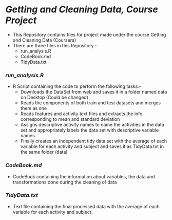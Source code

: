 # ***Getting and Cleaning Data, Course Project***

* This Repository contains files for project made under the course Getting and Cleaning Data (Coursera) 
* There are three files in this Repository :-
    + run_analysis.R
    + CodeBook.md 
    + TidyData.txt

### *run_analysis.R*

* R Script containing the code to perform the following tasks:-
    + Downloads the DataSet from web and saves it in a folder named data on Desktop (Could be changed)
    + Reads the components of both train and test datasets and merges them as one
    + Reads features and activity text files and extracts the info corresponding to mean and standard deviation 
    + Assigns descriptive activity names to name the activities in the data set and appropriately labels the data set         with descriptive variable names.
    + Finally creates an independent tidy data set with the average of each variable for each activity and subject            and saves it as TidyData.txt in the same folder (data)
    
### *CodeBook.md* 

* CodeBook containing the information about variables, the data and transformations done during the cleaning of data 

### *TidyData.txt*

* Text file containing the final processed data with the average of each variable for each activity and subject.